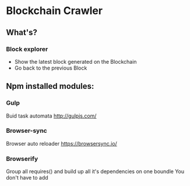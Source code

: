 # Blockchain Crawler

## What's?

### Block explorer
- Show the latest block generated on the Blockchain
- Go back to the previous Block

## Npm installed modules:

### Gulp
Buid task automata
http://gulpjs.com/

### Browser-sync
Browser auto reloader
https://browsersync.io/

### Browserify
Group all requires() and build up all it's dependencies on one boundle
You don't have to add <script> tags on your html (Only one for the bundle)
http://browserify.org/

### Babelify
Transpile ES6 to ES5 within Browserify.transform()
https://github.com/babel/babelify

### Gulp-sass
Generate CSS from SCSS within Gulp
https://github.com/dlmanning/gulp-sass

### Run-sequence
Run a sequence of gulp tasks in specefied order
https://github.com/OverZealous/run-sequence

### Del
Delete files and return promises
https://github.com/sindresorhus/del

### Vinyl-source-stream
Use text streams on gulp
https://github.com/hughsk/vinyl-source-stream
